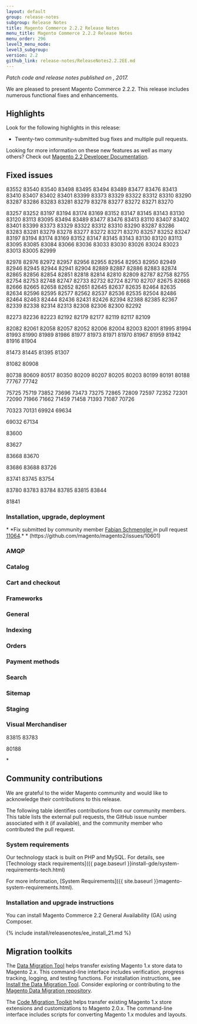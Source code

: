 ```yaml
---
layout: default
group: release-notes
subgroup: Release Notes
title: Magento Commerce 2.2.2 Release Notes
menu_title: Magento Commerce 2.2.2 Release Notes
menu_order: 296
level3_menu_node:
level3_subgroup:
version: 2.2
github_link: release-notes/ReleaseNotes2.2.2EE.md
---
```

*Patch code and release notes published on , 2017.* 


We are pleased to present Magento Commerce 2.2.2. This release includes numerous functional fixes and enhancements.


## Highlights

Look for the following highlights in this release:



* Twenty-two community-submitted bug fixes and multiple pull requests.



Looking for more information on these new features as well as many others? Check out  [Magento 2.2 Developer Documentation](http://devdocs.magento.com/guides/v2.2/).



## Fixed issues
83552
83540
83540
83498
83495
83494
83489
83477
83476
83413
83410
83407
83402
83401
83399
83373
83329
83322
83312
83310
83290
83287
83286
83283
83281
83279
83278
83277
83272
83271
83270

83257
83252
83197
83194
83174
83169
83152
83147
83145
83143
83130
83120
83113
83095
83494
83489
83477
83476
83413
83110
83407
83402
83401
83399
83373
83329
83322
83312
83310
83290
83287
83286
83283
83281
83279
83278
83277
83272
83271
83270
83257
83252
83247
83197
83194
83174
83169
83152
83147
83145
83143
83130
83120
83113
83095
83085
83084
83066
83036
83033
83030
83026
83024
83023
83013
83005
82999


82978
82976
82972
82957
82956
82955
82954
82953
82950
82949
82946
82945
82944
82941
82904
82889
82887
82886
82883
82874
82865
82856
82854
82851
82818
82814
82810
82809
82787
82758
82755
82754
82753
82748
82747
82733
82732
82724
82710
82707
82675
82668
82666
82665
82658
82652
82651
82645
82637
82635
82464
82635
82634
82596
82595
82577
82562
82537
82536
82535
82504
82486
82464
82463
82444
82436
82431
82426
82394
82388
82385
82367
82339
82338
82314
82313
82308
82306
82300
82292

82273
82236
82223
82192
82179
82177
82119
82117
82109

82082
82061
82058
82057
82052
82006
82004
82003
82001
81995
81994
81993
81990
81989
81986
81977
81973
81971
81970
81967
81959
81942
81916
81904

81473
81445
81395
81307

81082
80908

80738
80609
80517
80350
80209
80207
80205
80203
80199
80191
80188
77767
77742

75725
75719
73852
73696
73473
73275
72865
72809
72597
72352
72301
72090
71966
71662
71459
71458
71393
71087
70726

70323
70131
69924
69634

69032
67134

83600

83627

83668
83670

83686
83688
83726

83741
83745
83754

83780
83783
83784
83785
83815
83844

81841







































### Installation, upgrade, deployment

<!---  -->*  *Fix submitted by community member <a href="https://github.com/schmengler" target="_blank">Fabian Schmengler </a> in pull request <a href="https://github.com/magento/magento2/pull/11064" target="_blank">11064</a>.*


<!---  -->*  (https://github.com/magento/magento2/issues/10601)


### AMQP






### Catalog



### Cart and checkout



### Frameworks


### General




### Indexing

  

### Orders


### Payment methods



### Search



### Sitemap




### Staging



### Visual Merchandiser



83815
83783



80188

<!--- NOT NEEDED  83834 83815 83783 83755 83740 83682 83672 83632 83621 83600 83572 52974 62981 69497 70725 76052 72138 81987 81901 81886 81830  
82754 82814 82854 82367 82444 82535 82577 81990 82001 82058 82109 82177 82192 82300 80738 80908 81445 81306 81113 80781 80342 82288 82283 82234 82102 82069 82003 82552  
82748 82707 83013 82991 82979 82978 82976 82952 82943 83261 83247 83171 83135 83132 83130 83129 83128 83035 83026 83490 83461 83428 83310 83285 83563
83551 83547 83529 83537 83503 83479 .83532-->*  

<!--- WONT FIX  69032 83275--> 

<!--- DUPLICATE  82655--> 

<!--- CANNOT REPRODUCE  82309--> 

<!--- CANCELED  80190 80189--> 

## Community contributions

We are grateful to the wider Magento community and would like to acknowledge their contributions to this release.

The following table identifies contributions from our community members. This table lists the external pull requests, the GitHub issue number associated with it (if available), and the community member who contributed the pull request.




### System requirements
Our technology stack is built on PHP and MySQL. For details, see [Technology stack requirements]({{ page.baseurl }}install-gde/system-requirements-tech.html)



For more information, [System Requirements]({{ site.baseurl }}magento-system-requirements.html).

### Installation and upgrade instructions

You can install Magento Commerce 2.2 General Availability (GA) using Composer.


{% include install/releasenotes/ee_install_21.md %}

## Migration toolkits
The <a href="{{ page.baseurl }}migration/migration-migrate.html" target="_blank">Data Migration Tool</a> helps transfer existing Magento 1.x store data to Magento 2.x. This command-line interface includes verification, progress tracking, logging, and testing functions. For installation instructions, see  <a href="{{ page.baseurl }}migration/migration-tool-install.html" target="_blank">Install the Data Migration Tool</a>. Consider exploring or contributing to the <a href="https://github.com/magento/data-migration-tool" target="_blank"> Magento Data Migration repository</a>.

The <a href="https://github.com/magento/code-migration" target="_blank">Code Migration Toolkit</a> helps transfer existing Magento 1.x store extensions and customizations to Magento 2.0.x. The command-line interface includes scripts for converting Magento 1.x modules and layouts.

